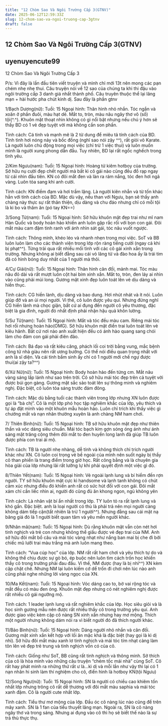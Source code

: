 ```yaml
---
title: "12 Chòm Sao Và Ngôi Trường Cấp 3(GTNV)"
date: 2025-06-12T12:59:33Z
slug: 12-chom-sao-va-ngoi-truong-cap-3gtnv
draft: false
---
```


## 12 Chòm Sao Và Ngôi Trường Cấp 3(GTNV)

## uyenuyencute99

12 Chòm Sao Và Ngôi Trường Cấp 3 
 
P/s: Vì đây là lần đầu tiên viết truyện và mình chỉ mới 13t nên mong các pạn chém nhẹ nhẹ thui.
Câu truyện nói về 12 sao của chúng ta khi thi đậu vào ngôi trường cấp 3 danh giá nhất thành phố. Câu truyên thuộc thể lại lãng mạn + hài hước pha chút kinh dị. Sau đây là phần gtnv
 
1/Bạch Dương(nữ): Tuồi: 15
Ngoại hình: Thân hình nhỏ nhắn. Tóc ngắn và xoăn ở phần đuôi, màu hạt dẻ. Mắt to, tròn, màu nâu ngây thơ vô (số) tội(^.^). Khuôn mặt thoạt nhìn không có gì nổi bật nhưng nếu chú ý hơn sẽ thấy BD có 1 vẻ đẹp tuyệt vời mà không cần son phấn.
 
Tính cách: Cá tinh và mạnh mẽ là 2 từ dung để miêu tả tính cách của BD. Tính tình hơi nóng nảy và bốc đồng (nghĩ sao nói zậy ^^), rất giỏi võ Karate. Là người luôn chủ động trong mọi việc (chỉ trừ 1 việc thui) và luôn muốn mình là người xung phong dẫn đầu. Tuy nhiên, BD lại rất ngốc nghếch trong tình yêu.
 
2/Kim Ngưu(nam): Tuổi: 15
Ngoại hình: Hoàng tử kiêm hotboy của trường. Sở hữu nụ cười đẹp chết người mà bất kì cô gái nào cũng đều đổ rạp ngay từ cái nhìn đầu tiên. KN có đôi mắt đen và làn ra rám nắng, tóc đen hơi ngả vàng. Luôn tỏa sang khi anh cười.
 
Tính cách: KN điềm đạm và hơi trầm lặng. Là người kiên nhẫn và từ tốn khác hẳn với tính cách của BD. Mặc dù vậy, nếu than với Ngưu, bạn sẽ thấy anh chàng này thực sự rất thân thiện, dịu dàng và chu đáo nhưng chỉ có mỗi tội là ki bo và thăm ăn (pó tay KN==)
 
3/Song Tử(nam): Tuổi: 15
Ngoại hình: Sở hữu khuôn mặt đẹp trai như mĩ nam Hàn Quốc và body hoản hảo khiến anh luôn gặp rắc rối với bọn con gái. Đôi mắt màu cam đậm tinh ranh với ánh nhìn sát gái, tóc nâu vuốt ngược.
 
Tính cách: Thông minh, khéo léo và nhanh nhẹn trong mọi việc. SoT và BB luôn luôn làm cho các thành viện trong lớp rộn ràng tiếng cười (ngay cả khi bị phạt^^). Từng trải qua rất nhiều mối tình với các cô gái xinh xắn trong trường. Nhưng không ai biết đằng sau cái vỏ lãng tử và đào hoa ấy là trái tim đã có hình bóng duy nhất của 1 người mà thôi.
 
4/Cự Giải(nữ): Tuổi: 15
Ngoại hình: Thân hình cân đối, mảnh mai. Tóc màu nâu đỏ dài và rất mượt luôn cột hai bím xinh xắn. Mắt to, tròn, đen láy ai nhìn vào cũng phải mủi long. Gương mặt xinh đẹp luôn toát lên vẻ dịu dàng và hiền thục.
 
Tính cách: CG hiền lành, dịu dàng và bao dung. Hơi nhút nhát và ít nói. Luôn giúp đỡ và an ủi mọi người. Vì thế, cô luôn được yêu quí. Nhưng đừng nghĩ CG hiền lành mà chọc giận, bất cứ ai đụng đến người cô yêu thương, đặc biệt là gia đình, người đó nhất định phải nhận hậu quả khôn lường.
 
5/Sư Tử(nam): Tuổi: 15
Ngoại hình: Mắt và tóc đều màu cam. Riêng mái tóc hơi rối nhưng hoàn hảo(OMG). Sở hữu khuôn mặt điển trai luôn toát lên vẻ kiêu hãnh. Bất cứ nơi nào anh xuất hiện đều có ánh hào quang sang chói làm cho đám con gái phải điên đảo.
 
Tính cách: Bá đạo và rất kiêu căng, phách lối coi trời bằng vung, mắc bệnh công tử nhà giàu nên rất ương bướng. Có thể nói điều quan trọng nhất với anh là sĩ diện. Và cái tính bẩm sinh ấy chỉ có 1 người mới chế ngự được thui(ai zậy ta?^^)
 
6/Xử Nữ(nữ): Tuổi: 15
Ngoại hình: Body hoàn hảo đến từng cm. Mắt nâu vàng sáng lấp lánh như sao trên trời. Cô sở hữu mái tóc đẹp trên cả tuyệt vời được búi gọn gàng. Gương mặt sắc sảo toát lên sự thông minh và nghiêm nghị. Đặc biệt, cô luôn tỏa sáng trước đám đông.
 
Tính cách: Mặc dù bằng tuổi các thành viên trong lớp nhưng XN luôn được gọi là “bà chị”. Cô là một lớp phó học tập nghiêm khắc của lớp, yêu thích và tự áp đặt mình vào một khuôn mẫu hoàn hảo. Luôn chỉ trích khi thấy việc gì chướng mắt và nạn nhân thường xuyên là anh chàng NM ham chơi.
 
7/ Thiên Bình(nữ): Tuổi: 15
Ngoại hình: TB sở hữu khuôn mặt đẹp như thiên thần và vóc dáng siêu chuẩn. Mái tóc bạch kim gợn sóng óng ánh như ánh sáng mặt trăng cộng thêm đôi mắt to đen huyền long lanh đã giúp TB luôn được phía con trai ái mộ.
 
Tính cách: TB là người nhẹ nhàng, dễ tính và không thích chỉ trích người khác như XN. Cô luôn coi trọng vẻ bề ngoài của mình nên suốt ngày bị thầy cô than phiền là trang điểm trong giờ học. Rất công bằng và là chuyên gia hòa giải của lớp nhưng lãi rất lưỡng lự khi phải quyết định một việc gì đó.
 
8/Thiên Yết(nam): Tuổi: 15
Ngoại hình: Vẻ ngoài lạnh lung và bí hiểm đến rợn người. TY sở hữu khuôn mặt cực kì handsome và lạnh tanh không có chút cảm xúc nhưng điều đó khiến anh rất có sức hút đối với con gái. Đôi mắt xám chỉ cần liếc nhìn ai, người đó cũng đủ ăn khong ngon, ngủ không yên
 
Tính cách: Là nhân vật bí ẩn nhất trong lớp. TY luôn tỏ ra rất lạnh lung và khó gần. Đặc biệt. anh là loại người có thù là phải trả nên mọi người càng không dám tiếp cận(tất nhiên là trừ 1 người^^). Nhưng đằng sau cái mặt nạ băng giá đó là 1 người biết quan tâm và yêu mến người khác.
 
9/Nhân mã(nam): Tuổi: 15
Ngoại hình: Dù rằng khuôn mặt vẫn còn nét hơi tinh nghịch và trẻ con nhưng không thể giấu được vẻ đẹp trai của NM. Anh sở hữu đôi mắt bồ câu và mái tóc vàng nhạt như nắng ban mai bị che đi bởi chiếc mũ lưỡi trai màu trắng mà anh luôn mang theo.
 
Tính cách: “Vua cúp học” của lớp. NM rất rất ham chơi và yêu thích tự do và không thể chịu được sự gò bó, ép buộc nên luôn tìm cách trốn học khiến thầy cô trong trường phải đau đầu. Vì thế, NM được (hay là bị nhỉ^^) XN kèm cặp chặt chẽ. Nhưng NM lại luôn kiếm cớ dể trốn đi chơi nên lúc nào anh cũng phải nghe những lời vàng ngọc của XN.
 
10/Ma Kết(nam): Tuổi: 15
Ngoại hình: Vóc dáng cao to, bờ vai rộng tóc và mắt đều có màu đen óng. Khuôn mặt đẹp nhưng có nét nghiêm nghị được rất nhiều cô gái ngưỡng mộ.
 
Tính cách: 1 leader lạnh lung và rất nghiêm khắc của lớp. Học siêu giỏi và là học sinh gương mẫu nên được rất nhiều thầy cô trong trường yêu quí. Anh được giao việc kèm cặp cô nàng SN xinh xắn nhưng hay mơ mộng. Thích một người nhưng không dám nói ra vì biết người đó đã thích người khác.
 
11/Bảo Bình(nữ): Tuổi: 15
Ngoại hình: Dáng người nhỏ nhắn và cân đối. Gương mặt xinh xắn kết hợp với lối ăn mặc khá là đặc biệt (hay gọi là kì dị nhỉ). Sở hữu đôi mắt màu xanh lơ tinh nghịch và mái tóc tím nhạt càng làm tôn lên vẻ đẹp trẻ trung và tinh nghịch vốn có của cô.
 
Tính cách: Giống như SoT, BB cũng rất tinh nghịch và thông minh. Sở thích của cô là hòa mình vào những câu truyện “chém tốc mái nhà” cùng SoT. Cô rất hay phát minh ra những thứ rất ư là…kì dị và mỗi lần như vậy thì lại có 1 nạn nhân hi sinh làm thí nghiệm cho cô, điển hình là hotboy KN(tội Ngưu)
 
12/Song Ngư(nữ): Tuổi: 15
Ngoại hình: SN là người có chiều cao khiêm tốn nhất lớp nhưng trông cô rất dễ thương với đôi mắt màu saphia và mái tóc xanh đậm. Cô là người cute nhất lớp.
 
Tính cách: Tiểu thư mơ mộng của lớp. Đầu óc cô nàng lúc nào cũng để trên mây xanh. SN là 1 fan của tiểu thuyết lãng mạn. Ngoài ra, SN là cô nàng ngây thơ và trong sáng. Nhưng ai đụng vào cô thì họ sẽ biết thế nào là sự trả thù thực thụ.